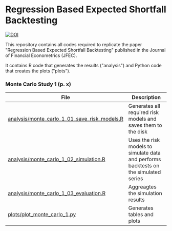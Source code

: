 # Regression Based Expected Shortfall Backtesting

[![DOI](https://zenodo.org/badge/DOI/DOI.svg)](https://doi.org/DOI)

This repository contains all codes required to replicate the 
paper "Regression Based Expected Shortfall Backtesting"
published in the Journal of Financial Econometrics (JFEC).

It contains R code that generates the results ("analysis") 
and Python code that creates the plots ("plots").


### Monte Carlo Study 1 (p. x)


| File  | Description |
|---|---|
| [analysis/monte_carlo_1_01_save_risk_models.R](analysis/monte_carlo_1_01_save_risk_models.R) | Generates all required risk models and saves them to the disk |
| [analysis/monte_carlo_1_02_simulation.R](analysis/monte_carlo_1_02_simulation.R) | Uses the risk models to simulate data and performs backtests on the simulated series |
| [analysis/monte_carlo_1_03_evaluation.R](analysis/monte_carlo_1_03_evaluation.R) | Aggreagtes the simulation results |
| [plots/plot_monte_carlo_1.py](plots/plot_monte_carlo_1.py) | Generates tables and plots |
